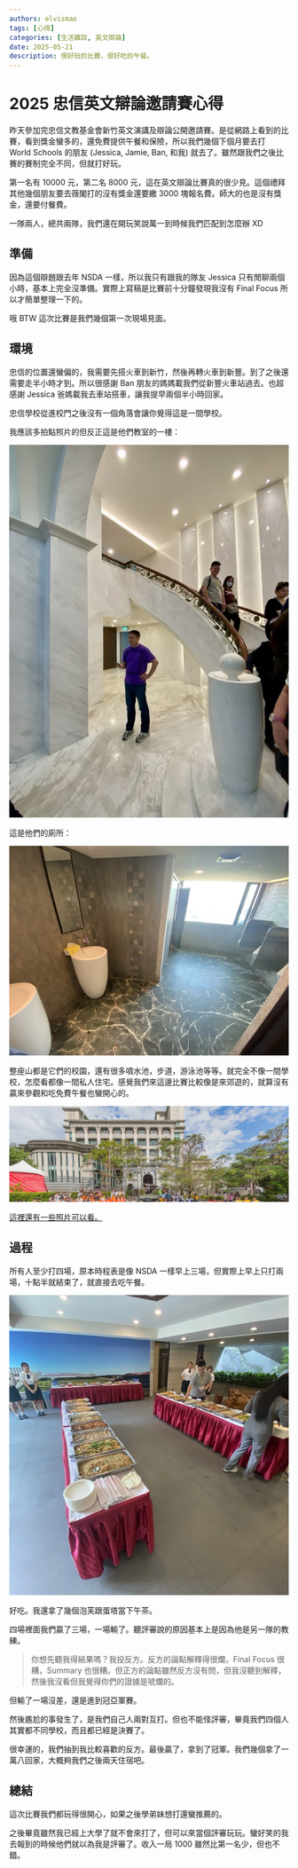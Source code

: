 ```yaml
---
authors: elvismao
tags: [心得]
categories: [生活雜談, 英文辯論]
date: 2025-05-21
description: 很好玩的比賽，很好吃的午餐。
---
```


# 2025 忠信英文辯論邀請賽心得

昨天參加完忠信文教基金會新竹英文演講及辯論公開邀請賽。是從網路上看到的比賽，看到獎金蠻多的，還免費提供午餐和保險，所以我們幾個下個月要去打 World Schools 的朋友 (Jessica, Jamie, Ban, 和我) 就去了。雖然跟我們之後比賽的賽制完全不同，但就打好玩。

第一名有 10000 元，第二名 8000 元，這在英文辯論比賽真的很少見。這個禮拜其他幾個朋友要去薇閣打的沒有獎金還要繳 3000 塊報名費。師大的也是沒有獎金，還要付餐費。

一隊兩人，總共兩隊，我們還在開玩笑說萬一到時候我們匹配到怎麼辦 XD

## 準備

因為這個辯題跟去年 NSDA 一樣，所以我只有跟我的隊友 Jessica 只有閒聊兩個小時，基本上完全沒準備。實際上寫稿是比賽前十分鐘發現我沒有 Final Focus 所以才簡單整理一下的。

哦 BTW 這次比賽是我們幾個第一次現場見面。

## 環境

忠信的位置還蠻偏的，我需要先搭火車到新竹，然後再轉火車到新豐。到了之後還需要走半小時才到。所以很感謝 Ban 朋友的媽媽載我們從新豐火車站過去。也超感謝 Jessica 爸媽載我去車站搭車，讓我提早兩個半小時回家。

忠信學校從進校門之後沒有一個角落會讓你覺得這是一間學校。

我應該多拍點照片的但反正這是他們教室的一樓：

![教室](1F.webp)

這是他們的廁所：

![廁所](toilet.webp)

整座山都是它們的校園，還有很多噴水池，步道，游泳池等等。就完全不像一間學校，怎麼看都像一間私人住宅。感覺我們來這邊比賽比較像是來郊遊的，就算沒有贏來參觀和吃免費午餐也蠻開心的。

![官網的校園照片](school.webp)

[這裡還有一些照片可以看。](https://2020-cesv.chhs.hcc.edu.tw/21892333913034023416327222987222659.html)

## 過程

所有人至少打四場，原本時程表是像 NSDA 一樣早上三場，但實際上早上只打兩場，十點半就結束了，就直接去吃午餐。

![午餐](food.webp)

好吃。我還拿了幾個泡芙跟蛋塔當下午茶。

四場裡面我們贏了三場，一場輸了。聽評審說的原因基本上是因為他是另一隊的教練。

> 你想先聽我得結果嗎？我投反方。反方的論點解釋得很爛，Final Focus 很糟，Summary 也很糟。但正方的論點雖然反方沒有問，但我沒聽到解釋，然後我沒看但我覺得你們的證據是唬爛的。

但輸了一場沒差，還是進到冠亞軍賽。

然後尷尬的事發生了，是我們自己人兩對互打。但也不能怪評審，畢竟我們四個人其實都不同學校，而且都已經是決賽了。

很幸運的，我們抽到我比較喜歡的反方。最後贏了，拿到了冠軍。我們幾個拿了一萬八回家，大概夠我們之後兩天住宿吧。

## 總結

這次比賽我們都玩得很開心，如果之後學弟妹想打還蠻推薦的。

之後畢竟雖然我已經上大學了就不會來打了，但可以來當個評審玩玩。蠻好笑的我去報到的時候他們就以為我是評審了。收入一局 1000 雖然比第一名少，但也不錯。
